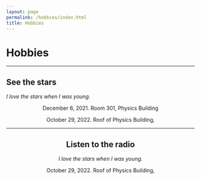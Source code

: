 ```yaml
---
layout: page
permalink: /hobbies/index.html
title: Hobbies
---
```


# Hobbies

---

## See the stars

*I love the stars when I was young.*

<center>
December 6, 2021. Room 301, Physics Building

<br>

<center>

October 29, 2022. Roof of Physics Building,
<center>


<hr>

## Listen to the radio

*I love the stars when I was young.*



October 29, 2022. Roof of Physics Building, 




